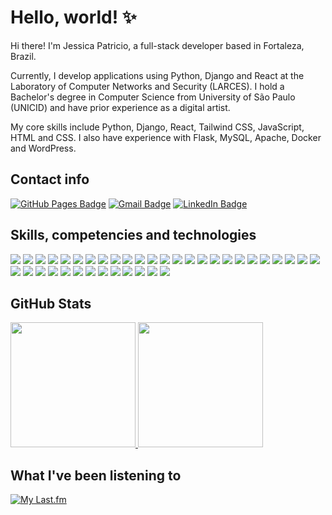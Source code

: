 # Hello, world! ✨

Hi there! I'm Jessica Patricio, a full-stack developer based in Fortaleza, Brazil.

Currently, I develop applications using Python, Django and React at the Laboratory of Computer Networks and Security (LARCES). I hold a Bachelor's degree in Computer Science from University of São Paulo (UNICID) and have prior experience as a digital artist.

My core skills include Python, Django, React, Tailwind CSS, JavaScript, HTML and CSS. I also have experience with Flask, MySQL, Apache, Docker and WordPress.

## Contact info

[![GitHub Pages Badge](https://img.shields.io/badge/jessicaccp.github.io-222?logo=githubpages&logoColor=fff&style=flat-square)](https://jessicaccp.github.io/) [![Gmail Badge](https://img.shields.io/badge/jessicacacau@gmail.com-EA4335?logo=gmail&logoColor=fff&style=flat-square)](mailto:jessicacacau@gmail.com) [![LinkedIn Badge](https://img.shields.io/badge/jessicaccp-0A66C2?logo=linkedin&logoColor=fff&style=flat-square)](https://www.linkedin.com/in/jessicaccp/)

## Skills, competencies and technologies

![](https://img.shields.io/badge/JavaScript-323330?style=flat-square&logo=javascript&logoColor=F7DF1E) ![](https://img.shields.io/badge/React-20232A?style=flat-square&logo=react&logoColor=61DAFB) ![](https://img.shields.io/badge/Vite-B73BFE?style=flat-square&logo=vite&logoColor=FFD62E) ![](https://img.shields.io/badge/axios-671ddf?&style=flat-square&logo=axios&logoColor=white) ![](https://img.shields.io/badge/d3%20js-F9A03C?style=flat-square&logo=d3.js&logoColor=white) ![](https://img.shields.io/badge/Plotly-239120?style=flat-square&logo=plotly&logoColor=white) ![](https://img.shields.io/badge/npm-CB3837?style=flat-square&logo=npm&logoColor=white) ![](https://img.shields.io/badge/React_Router-CA4245?style=flat-square&logo=react-router&logoColor=white) ![](https://img.shields.io/badge/HTML5-E34F26?style=flat-square&logo=html5&logoColor=white) ![](https://img.shields.io/badge/CSS3-1572B6?style=flat-square&logo=css3&logoColor=white) ![](https://img.shields.io/badge/Tailwind_CSS-38B2AC?style=flat-square&logo=tailwind-css&logoColor=white) ![](https://img.shields.io/badge/Bootstrap-563D7C?style=flat-square&logo=bootstrap&logoColor=white) ![](https://img.shields.io/badge/Font_Awesome-339AF0?style=flat-square&logo=fontawesome&logoColor=white) ![](https://img.shields.io/badge/Python-FFD43B?style=flat-square&logo=python&logoColor=blue) ![](https://img.shields.io/badge/Flask-000000?style=flat-square&logo=flask&logoColor=white) ![](https://img.shields.io/badge/pypi-3775A9?style=flat-square&logo=pypi&logoColor=white) ![](https://img.shields.io/badge/Hugo-FF4088?style=flat-square&logo=hugo&logoColor=white) ![](https://img.shields.io/badge/Qt-41CD52?style=flat-square&logo=qt&logoColor=white) ![](https://img.shields.io/badge/C-00599C?style=flat-square&logo=c&logoColor=white) ![](https://img.shields.io/badge/json-5E5C5C?style=flat-square&logo=json&logoColor=white) ![](https://img.shields.io/badge/shopify-8DB543?style=flat-square&logo=Shopify&logoColor=white) ![](https://img.shields.io/badge/Docker-2CA5E0?style=flat-square&logo=docker&logoColor=white) ![](https://img.shields.io/badge/Apache-D22128?style=flat-square&logo=Apache&logoColor=white) ![](https://img.shields.io/badge/MySQL-005C84?style=flat-square&logo=mysql&logoColor=white) ![](https://img.shields.io/badge/Wordpress-21759B?style=flat-square&logo=wordpress&logoColor=white) ![](https://img.shields.io/badge/phpMyAdmin-6C78AF?logo=phpmyadmin&logoColor=fff&style=flat-square) ![](https://img.shields.io/badge/Linux-FCC624?style=flat-square&logo=linux&logoColor=black) ![](https://img.shields.io/badge/Windows%2011-%230079d5.svg?style=flat-square&logo=Windows%2011&logoColor=white) ![](https://img.shields.io/badge/VSCode-0078D4?style=flat-square&logo=visual%20studio%20code&logoColor=white) ![](https://img.shields.io/badge/prettier-1A2C34?style=flat-square&logo=prettier&logoColor=F7BA3E) ![](https://img.shields.io/badge/Notion-000000?style=flat-square&logo=notion&logoColor=white) ![](https://img.shields.io/badge/Trello-0052CC?style=flat-square&logo=trello&logoColor=white) ![](https://img.shields.io/badge/Dribbble-EA4C89?style=flat-square&logo=dribbble&logoColor=white) ![](https://img.shields.io/badge/Google%20Sheets-34A853?style=flat-square&logo=google-sheets&logoColor=white) ![](https://img.shields.io/badge/Microsoft%20Excel-217346?logo=microsoftexcel&logoColor=fff&style=flat-square) ![](https://img.shields.io/badge/Adobe%20Photoshop-31A8FF?style=flat-square&logo=Adobe%20Photoshop&logoColor=black) ![](https://img.shields.io/badge/Adobe%20Lightroom-31A8FF?style=flat-square&logo=Adobe%20Lightroom&logoColor=white) ![](https://img.shields.io/badge/Adobe%20Illustrator-FF9A00?style=flat-square&logo=adobe%20illustrator&logoColor=white)

## GitHub Stats

<a href="https://github.com/anuraghazra/github-readme-stats">
  <img height=200 src="https://github-readme-stats.vercel.app/api?username=jessicaccp&show_icons=true&include_all_commits=true&rank_icon=github" />
</a>
<a href="https://github.com/anuraghazra/github-readme-stats">
  <img height=200 src="https://github-readme-stats.vercel.app/api/top-langs?username=jessicaccp&layout=compact&langs_count=8&card_width=320" />
</a>

## What I've been listening to

[![My Last.fm](https://lastfm-recently-played.vercel.app/api?user=nottodayjessica&width=400&loved=true&show_user=header&header_style=compact&footer_style=compact_stats&border_radius=5&loved_style=1&count=3)](https://www.last.fm/user/nottodayjessica)
